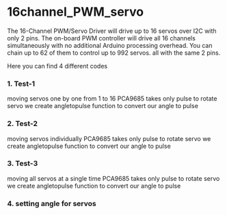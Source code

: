 # 16channel_PWM_servo
The 16-Channel PWM/Servo Driver will drive up to 16 servos over I2C with only 2 pins. 
The on-board PWM controller will drive all 16 channels simultaneously with no additional Arduino processing overhead.  You can chain up to 62 of them to control up to 992 servos. all with the same 2 pins.

Here you can find 4 different codes 
### 1. Test-1  
moving servos one by one from 1 to 16 
 PCA9685 takes only pulse to rotate servo 
 we create angletopulse function to convert our angle 
 to pulse
### 2. Test-2  
moving servos individually
 PCA9685 takes only pulse to rotate servo 
 we create angletopulse function to convert our angle 
 to pulse
### 3. Test-3  
moving all servos  at a single time
 PCA9685 takes only pulse to rotate servo 
 we create angletopulse function to convert our angle 
 to pulse
### 4. setting angle for servos
